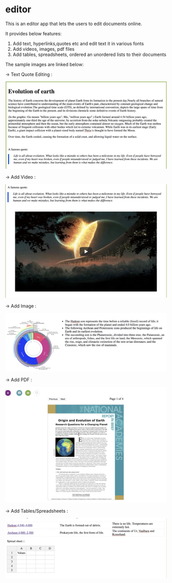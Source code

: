 # editor
This is an editor app that lets the users to edit documents online.

It provides below features:

1. Add text, hyperlinks,quotes etc and edit text it in various fonts
2. Add videos, images, pdf files
3. Add tables, spreadsheets, ordered an unordered lists to their documents

The sample images are linked below:


-> Text Quote Editing :

![alt text](https://github.com/shivaniThakur93/editor/blob/master/text_quote_editing.png)

-> Add Video :

![alt text](https://github.com/shivaniThakur93/editor/blob/master/add_video.png)

-> Add Image :

![alt text](https://github.com/shivaniThakur93/editor/blob/master/add_photos.png)

-> Add PDF :

![alt text](https://github.com/shivaniThakur93/editor/blob/master/add_pdf.png)

-> Add Tables/Spreadsheets :

![alt text](https://github.com/shivaniThakur93/editor/blob/master/add_tables_excel.png)

